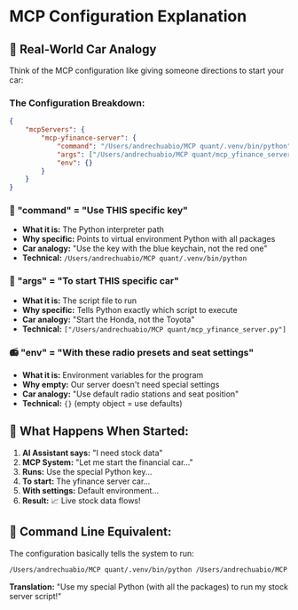 # MCP Configuration Explanation

## 🚗 Real-World Car Analogy

Think of the MCP configuration like giving someone directions to start your car:

### The Configuration Breakdown:

```json
{
    "mcpServers": {
        "mcp-yfinance-server": {
            "command": "/Users/andrechuabio/MCP quant/.venv/bin/python",
            "args": ["/Users/andrechuabio/MCP quant/mcp_yfinance_server.py"],
            "env": {}
        }
    }
}
```

### 🔑 **"command"** = "Use THIS specific key"
- **What it is:** The Python interpreter path
- **Why specific:** Points to virtual environment Python with all packages
- **Car analogy:** "Use the key with the blue keychain, not the red one"
- **Technical:** `/Users/andrechuabio/MCP quant/.venv/bin/python`

### 🚙 **"args"** = "To start THIS specific car" 
- **What it is:** The script file to run
- **Why specific:** Tells Python exactly which script to execute
- **Car analogy:** "Start the Honda, not the Toyota"
- **Technical:** `["/Users/andrechuabio/MCP quant/mcp_yfinance_server.py"]`

### 📻 **"env"** = "With these radio presets and seat settings"
- **What it is:** Environment variables for the program
- **Why empty:** Our server doesn't need special settings
- **Car analogy:** "Use default radio stations and seat position"
- **Technical:** `{}` (empty object = use defaults)

## 🎯 What Happens When Started:

1. **AI Assistant says:** "I need stock data"
2. **MCP System:** "Let me start the financial car..."
3. **Runs:** Use the special Python key...
4. **To start:** The yfinance server car...
5. **With settings:** Default environment...
6. **Result:** 📈 Live stock data flows!

## 🔧 Command Line Equivalent:

The configuration basically tells the system to run:
```bash
/Users/andrechuabio/MCP quant/.venv/bin/python /Users/andrechuabio/MCP quant/mcp_yfinance_server.py
```

**Translation:** "Use my special Python (with all the packages) to run my stock server script!"
